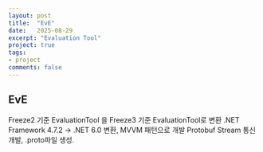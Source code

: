 ```yaml
---
layout: post
title:  "EvE"
date:   2025-08-29
excerpt: "Evaluation Tool"
project: true
tags:
- project
comments: false
---
```


## EvE

Freeze2 기준 EvaluationTool 을 Freeze3 기준 EvaluationTool로 변환
.NET Framework 4.7.2 → .NET 6.0 변환, MVVM 패턴으로 개발
Protobuf Stream 통신 개발, .proto파일 생성. 